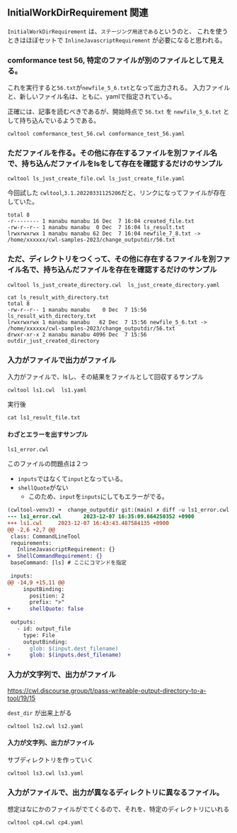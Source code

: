 ## InitialWorkDirRequirement 関連

`InitialWorkDirRequirement`
は、`ステージング用途である`というのと、
これを使うときはほぼセットで
`InlineJavascriptRequirement` が必要になると思われる。

### comformance test 56, 特定のファイルが別のファイルとして見える。

これを実行すると`56.txt`が`newfile_5_6.txt`となって出力される。
入力ファイルと、新しいファイル名は、ともに、yamlで指定されている。

正確には、記事を読むべきであるが、開始時点で `56.txt` を `newfile_5_6.txt` として持ち込んでいるようである。

```
cwltool comformance_test_56.cwl comformance_test_56.yaml
```

### ただファイルを作る。その他に存在するファイルを別ファイル名で、持ち込んだファイルをlsをして存在を確認するだけのサンプル

```
cwltool ls_just_create_file.cwl ls_just_create_file.yaml
```

今回試した `cwltool`,`3.1.20220331125206`だと、リンクになってファイルが存在していた。

```
total 8
-r-------- 1 manabu manabu 16 Dec  7 16:04 created_file.txt
-rw-r--r-- 1 manabu manabu  0 Dec  7 16:04 ls_result.txt
lrwxrwxrwx 1 manabu manabu 62 Dec  7 16:04 newfile_7_8.txt -> /home/xxxxxx/cwl-samples-2023/change_outputdir/56.txt
```

### ただ、ディレクトリをつくって、その他に存在するファイルを別ファイル名で、持ち込んだファイルを存在を確認するだけのサンプル

```
cwltool ls_just_create_directory.cwl  ls_just_create_directory.yaml
```

```
cat ls_result_with_directory.txt
total 8
-rw-r--r-- 1 manabu manabu    0 Dec  7 15:56 ls_result_with_directory.txt
lrwxrwxrwx 1 manabu manabu   62 Dec  7 15:56 newfile_5_6.txt -> /home/xxxxxx/cwl-samples-2023/change_outputdir/56.txt
drwxr-xr-x 2 manabu manabu 4096 Dec  7 15:56 outdir_just_created_directory
```

### 入力がファイルで出力がファイル

入力がファイルで、lsし、その結果をファイルとして回収するサンプル

```
cwltool ls1.cwl  ls1.yaml
```

実行後

```
cat ls1_result_file.txt
```


#### わざとエラーを出すサンプル

`ls1_error.cwl`

このファイルの問題点は２つ


- `inputs`ではなくて`input`となっている。
- `shellQuote`がない
  - このため、`input`を`inputs`にしてもエラーがでる。


```diff
(cwltool-venv3) ➜  change_outputdir git:(main) ✗ diff -u ls1_error.cwl ls1.cwl 
--- ls1_error.cwl       2023-12-07 16:35:09.664250352 +0900
+++ ls1.cwl     2023-12-07 16:43:43.487584135 +0900
@@ -2,6 +2,7 @@
 class: CommandLineTool
 requirements:
   InlineJavascriptRequirement: {}
+  ShellCommandRequirement: {}
 baseCommand: [ls] # ここにコマンドを指定
 
 inputs:
@@ -14,9 +15,11 @@
     inputBinding:
       position: 2
       prefix: ">"
+      shellQuote: false
 
 outputs:
   - id: output_file
     type: File
     outputBinding:
-      glob: $(input.dest_filename)
+      glob: $(inputs.dest_filename)
```

### 入力が文字列で、出力がファイル

https://cwl.discourse.group/t/pass-writeable-output-directory-to-a-tool/19/15

`dest_dir` が出来上がる

```
cwltool ls2.cwl ls2.yaml
```

#### 入力が文字列、出力がファイル

サブディレクトリを作っていく

```
cwltool ls3.cwl ls3.yaml
```

### 入力がファイルで、出力が異なるディレクトリに異なるファイル。

想定はなにかのファイルがでてくるので、それを、特定のディレクトリにいれる

```
cwltool cp4.cwl cp4.yaml
```